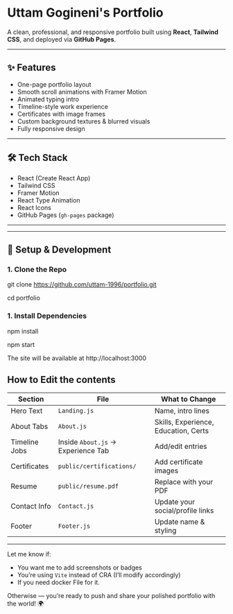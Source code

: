 # Uttam Gogineni's Portfolio

A clean, professional, and responsive portfolio built using **React**, **Tailwind CSS**, and deployed via **GitHub Pages**.

---

## ✨ Features

- One-page portfolio layout
- Smooth scroll animations with Framer Motion
- Animated typing intro
- Timeline-style work experience
- Certificates with image frames
- Custom background textures & blurred visuals
- Fully responsive design

---

## 🛠 Tech Stack

- React (Create React App)
- Tailwind CSS
- Framer Motion
- React Type Animation
- React Icons
- GitHub Pages (`gh-pages` package)

---


---

## 🚀 Setup & Development

### 1. Clone the Repo

git clone https://github.com/uttam-1996/portfolio.git

cd portfolio

### 1. Install Dependencies

npm install

npm start

The site will be available at http://localhost:3000


## How to Edit the contents 

| Section       | File                         | What to Change                        |
|---------------|-------------------------------|----------------------------------------|
| Hero Text     | `Landing.js`                 | Name, intro lines                      |
| About Tabs    | `About.js`                   | Skills, Experience, Education, Certs  |
| Timeline Jobs | Inside `About.js` → Experience Tab | Add/edit entries                    |
| Certificates  | `public/certifications/`     | Add certificate images                |
| Resume        | `public/resume.pdf`          | Replace with your PDF                 |
| Contact Info  | `Contact.js`                 | Update your social/profile links      |
| Footer        | `Footer.js`                  | Update name & styling                 |


---

Let me know if:
- You want me to add screenshots or badges
- You’re using `Vite` instead of CRA (I’ll modify accordingly)
- If you need docker File for it.

Otherwise — you're ready to push and share your polished portfolio with the world! 🌍
